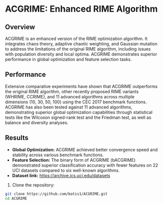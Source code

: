 # ACGRIME: Enhanced RIME Algorithm

## Overview

ACGRIME is an enhanced version of the RIME optimization algorithm. It integrates chaos theory, adaptive chaotic weighting, and Gaussian mutation to address the limitations of the original RIME algorithm, including issues with population diversity and local optima. ACGRIME demonstrates superior performance in global optimization and feature selection tasks.


## Performance

Extensive comparative experiments have shown that ACGRIME outperforms the original RIME algorithm, other recently proposed RIME variants (WHRIME, CCRIME), and 11 advanced algorithms across multiple dimensions (10, 30, 50, 100) using the CEC 2017 benchmark functions. ACGRIME has also been tested against 11 advanced algorithms, demonstrating superior global optimization capabilities through statistical tests like the Wilcoxon signed-rank test and the Friedman test, as well as balance and diversity analyses.

## Results

- **Global Optimization:** ACGRIME achieved better convergence speed and stability across various benchmark functions.
- **Feature Selection:** The binary form of ACGRIME (bACGRIME) demonstrated superior classification accuracy with fewer features on 22 UCI datasets compared to six well-known algorithms.
- **Dataset link:** https://archive.ics.uci.edu/datasets


1. Clone the repository:

```sh
git clone https://github.com/batis1/ACGRIME.git
cd ACGRIME
